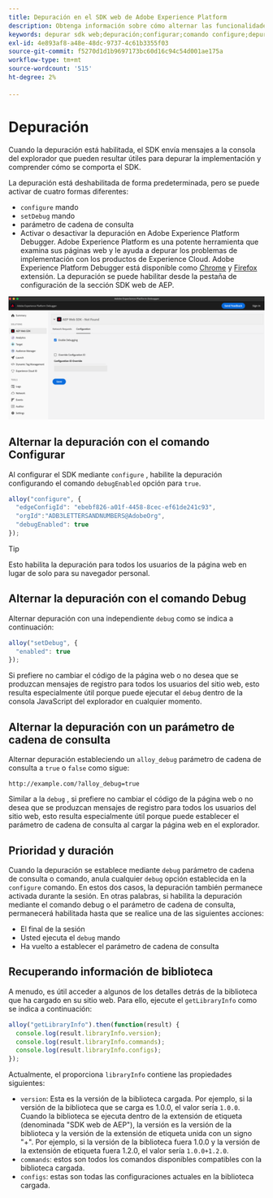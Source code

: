```yaml
---
title: Depuración en el SDK web de Adobe Experience Platform
description: Obtenga información sobre cómo alternar las funcionalidades de depuración en el SDK web de Experience Platform.
keywords: depurar sdk web;depuración;configurar;comando configure;depurar comando;edgeConfigId;setDebug;debugEnabled;depurar;
exl-id: 4e893af8-a48e-48dc-9737-4c61b3355f03
source-git-commit: f5270d1d1b9697173bc60d16c94c54d001ae175a
workflow-type: tm+mt
source-wordcount: '515'
ht-degree: 2%

---
```


# Depuración

Cuando la depuración está habilitada, el SDK envía mensajes a la consola del explorador que pueden resultar útiles para depurar la implementación y comprender cómo se comporta el SDK.

La depuración está deshabilitada de forma predeterminada, pero se puede activar de cuatro formas diferentes:

* `configure` mando
* `setDebug` mando
* parámetro de cadena de consulta
* Activar o desactivar la depuración en Adobe Experience Platform Debugger. Adobe Experience Platform es una potente herramienta que examina sus páginas web y le ayuda a depurar los problemas de implementación con los productos de Experience Cloud. Adobe Experience Platform Debugger está disponible como [Chrome](https://chrome.google.com/webstore/detail/adobe-experience-platform/bfnnokhpnncpkdmbokanobigaccjkpob) y [Firefox](https://addons.mozilla.org/es/firefox/addon/adobe-experience-platform-dbg/) extensión. La depuración se puede habilitar desde la pestaña de configuración de la sección SDK web de AEP.

![](../assets/enable-debugging.png)

## Alternar la depuración con el comando Configurar

Al configurar el SDK mediante `configure` , habilite la depuración configurando el comando `debugEnabled` opción para `true`.

```javascript
alloy("configure", {
  "edgeConfigId": "ebebf826-a01f-4458-8cec-ef61de241c93",
  "orgId":"ADB3LETTERSANDNUMBERS@AdobeOrg",
  "debugEnabled": true
});
```

>[!TIP]
>
>Esto habilita la depuración para todos los usuarios de la página web en lugar de solo para su navegador personal.

## Alternar la depuración con el comando Debug

Alternar depuración con una independiente `debug` como se indica a continuación:

```javascript
alloy("setDebug", {
  "enabled": true
});
```

Si prefiere no cambiar el código de la página web o no desea que se produzcan mensajes de registro para todos los usuarios del sitio web, esto resulta especialmente útil porque puede ejecutar el `debug` dentro de la consola JavaScript del explorador en cualquier momento.

## Alternar la depuración con un parámetro de cadena de consulta

Alternar depuración estableciendo un `alloy_debug` parámetro de cadena de consulta a `true` o `false` como sigue:

```HTTP
http://example.com/?alloy_debug=true
```

Similar a la `debug` , si prefiere no cambiar el código de la página web o no desea que se produzcan mensajes de registro para todos los usuarios del sitio web, esto resulta especialmente útil porque puede establecer el parámetro de cadena de consulta al cargar la página web en el explorador.

## Prioridad y duración

Cuando la depuración se establece mediante `debug` parámetro de cadena de consulta o comando, anula cualquier `debug` opción establecida en la `configure` comando. En estos dos casos, la depuración también permanece activada durante la sesión. En otras palabras, si habilita la depuración mediante el comando debug o el parámetro de cadena de consulta, permanecerá habilitada hasta que se realice una de las siguientes acciones:

* El final de la sesión
* Usted ejecuta el `debug` mando
* Ha vuelto a establecer el parámetro de cadena de consulta

## Recuperando información de biblioteca

A menudo, es útil acceder a algunos de los detalles detrás de la biblioteca que ha cargado en su sitio web. Para ello, ejecute el `getLibraryInfo` como se indica a continuación:

```js
alloy("getLibraryInfo").then(function(result) {
  console.log(result.libraryInfo.version);
  console.log(result.libraryInfo.commands);
  console.log(result.libraryInfo.configs);
});
```

Actualmente, el proporciona `libraryInfo` contiene las propiedades siguientes:

* `version`: Esta es la versión de la biblioteca cargada. Por ejemplo, si la versión de la biblioteca que se carga es 1.0.0, el valor sería `1.0.0`. Cuando la biblioteca se ejecuta dentro de la extensión de etiqueta (denominada &quot;SDK web de AEP&quot;), la versión es la versión de la biblioteca y la versión de la extensión de etiqueta unida con un signo &quot;+&quot;. Por ejemplo, si la versión de la biblioteca fuera 1.0.0 y la versión de la extensión de etiqueta fuera 1.2.0, el valor sería `1.0.0+1.2.0`.
* `commands`: estos son todos los comandos disponibles compatibles con la biblioteca cargada.
* `configs`: estas son todas las configuraciones actuales en la biblioteca cargada.
